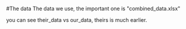 #The data
The data we use, the important one is "combined_data.xlsx"

you can see their_data vs our_data, theirs is much earlier.